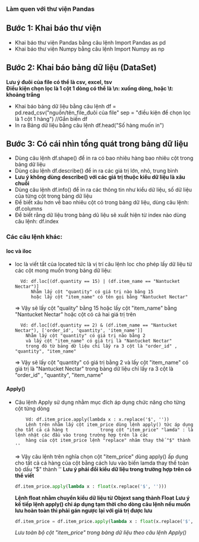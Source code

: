 ### Làm quen với thư viện Pandas
## Bước 1: Khai báo thư viện
- Khai báo thư viện Pandas bằng câu lệnh Import Pandas as pd
- Khai báo thư viện Numpy bằng câu lệnh Import Numpy as np
## Bước 2: Khai báo bảng dữ liệu (DataSet)
**Lưu ý đuôi của file có thể là csv, excel, tsv**   
**Điều kiện chọn lọc là 1 cột 1 dòng có thể là \n: xuống dòng, hoặc \t: khoảng trắng**
- Khai báo bảng dữ liệu bằng câu lệnh df = pd.read_csv("nguồn/tên_file_đuôi của file" sep = "điều kiện để chọn lọc là 1 cột 1 hàng") //Gắn biến df
- In ra Bảng dữ liệu bằng câu lệnh df.head("Số hàng muốn in")
## Bước 3: Có cái nhìn tổng quát trong bảng dữ liệu 
- Dùng câu lệnh df.shape() để in ra có bao nhiêu hàng bao nhiêu cột trong bảng dữ liệu
- Dùng câu lệnh df.describe() để in ra các giá trị lớn, nhỏ, trung bình
- **Lưu ý không dùng describe() với các giá trị thuộc kiểu dữ liệu là xâu chuỗi**
- Dùng câu lệnh df.info() để ỉn ra các thông tin như kiểu dữ liệu, số dữ liệu của từng cột trong bảng dữ liệu
- Để biết xâu hơn về bao nhiêu cột có trong bảng dữ liệu, dùng câu lệnh: df.columns
- Để biết rằng dữ liệu trong bảng dũ liệu sẽ xuất hiện từ index nào dùng câu lệnh: df.index
### Các câu lệnh khác: 
#### loc và iloc
- loc là viết tắt của located tức là vị trí câu lệnh loc cho phép lấy dữ liệu từ các cột mong muốn 
trong bảng dữ liệu:

        Vd: df.loc[(df.quantity == 15) | (df.item_name == "Nantucket Nectar")]      
            Nhằm lấy cột "quantity" có giá trị nào băng 15
            hoặc lấy cột "item_name" có tên gọi bằng "Nantucket Nectar"
  
  => Vậy sẽ lấy cột "quality" bằng 15 hoặc lấy cột "item_name" bằng "Nantucket Nectar" hoặc cột có cả hai giá trị trên
  
        Vd: df.loc[(df.quantity == 2) & (df.item_name == "Nantucket Nectar"), ['order_id', 'quantity', 'item_name']]
          Nhằm lấy cột "quantity" có giá trị nào bằng 2
          và lấy cột "item_name" có giá trị là "Nantucket Nectar"
          trong đó từ bảng dữ liệu chỉ lấy ra 3 cột là "order_id" , "quantity", "item_name"

  => Vậy sẽ lấy cột "quantity" có giá trị bằng 2 và lấy cột "item_name" có giá trị là "Nantucket Nectar" trong bàng dữ liệu chỉ lấy ra 3 cột là "order_id" , "quantity", "item_name"
#### Apply()
- Câu lệnh Apply sử dụng nhằm mục đích áp dụng chức năng cho từng cột từng dòng

          Vd: df.item_price.apply(lambda x : x.replace('$', ''))
          Lệnh trên nhằm lấy cột item_price dùng lệnh apply() tức áp dụng cho tất cả cá hàng t            trong cột "item_price" "lamda" : là lệnh nhật các đầu vào trong trường hợp trên là các
          hàng của cột item_price lệnh "replace" nhăm thay thế "$" thành ''
  => Vậy câu lệnh trên nghĩa chọn cột "item_price" dùng apply() ấp dụng cho tất cả cá hàng của cột bằng cách lưu vào biến lamda thay thế toàn bộ dấu "$" thành ''
  **Lưu ý phải đổi kiểu dữ liệu trong trường hợp trên có thể viết**
  ```Python
  df.item_price.apply(lambda x : float(x.replace('$', '')))
  ```
  **Lệnh float nhằm chuyển kiểu dữ liệu từ Objext sang thành Float**
  **Lưu ý kế tiếp lệnh apply() chỉ áp dụng tạm thời cho dòng câu lệnh nếu muốn lưu hoàn toàn thì phải gán ngược lại với giá trị được lưu**
  ```Python
  df.item_price = df.item_price.apply(lambda x : float(x.replace('$', '')))
  ```
  *Lưu toàn bộ cột "item_price" trong bảng dữ liệu theo câu lệnh Apply()*
          
 
